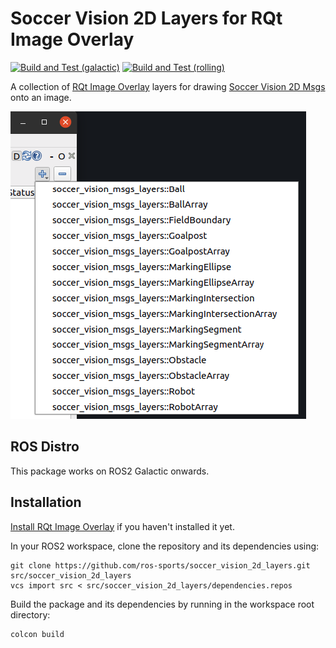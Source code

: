 # Soccer Vision 2D Layers for RQt Image Overlay

[![Build and Test (galactic)](../../actions/workflows/build_and_test_galactic.yaml/badge.svg)](../../actions/workflows/build_and_test_galactic.yaml)
[![Build and Test (rolling)](../../actions/workflows/build_and_test_rolling.yaml/badge.svg)](../../actions/workflows/build_and_test_rolling.yaml)

A collection of [RQt Image Overlay](https://rqt-image-overlay.readthedocs.io/en/latest/index.html#) layers for drawing [Soccer Vision 2D Msgs](https://github.com/ros-sports/soccer_interfaces/tree/rolling/soccer_vision_2d_msgs) onto an image.

![](images/screenshot.png)

## ROS Distro

This package works on ROS2 Galactic onwards.

## Installation

[Install RQt Image Overlay](https://rqt-image-overlay.readthedocs.io/en/latest/installation.html#installation) if you haven't installed it yet.

In your ROS2 workspace, clone the repository and its dependencies using:

```
git clone https://github.com/ros-sports/soccer_vision_2d_layers.git src/soccer_vision_2d_layers
vcs import src < src/soccer_vision_2d_layers/dependencies.repos
```

Build the package and its dependencies by running in the workspace root directory:

```
colcon build
```
